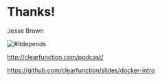 # Thanks!

Jesse Brown

![#itdepends](/images/itdepends.jpg)

http://clearfunction.com/podcast/

https://github.com/clearfunction/slides/docker-intro
